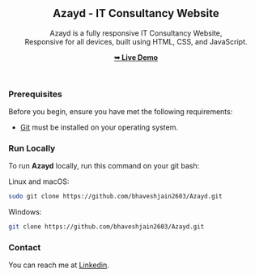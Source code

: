 <div align="center">


  <br />
  <br />

  <h2 align="center">Azayd - IT Consultancy Website</h2>

  Azayd is a fully responsive IT Consultancy Website, <br />Responsive for all devices, built using HTML, CSS, and JavaScript.

  <a href="azayd-it-consultancy.vercel.app"><strong>➥ Live Demo</strong></a>

</div>

<br />


### Prerequisites

Before you begin, ensure you have met the following requirements:

* [Git](https://git-scm.com/downloads "Download Git") must be installed on your operating system.

### Run Locally

To run **Azayd** locally, run this command on your git bash:

Linux and macOS:

```bash
sudo git clone https://github.com/bhaveshjain2603/Azayd.git
```

Windows:

```bash
git clone https://github.com/bhaveshjain2603/Azayd.git
```

### Contact

You can reach me at [Linkedin](https://www.linkedin.com/in/bhavesh-s-jain-56a56a243/).

